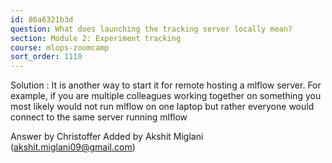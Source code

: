 ```yaml
---
id: 86a6321b3d
question: What does launching the tracking server locally mean?
section: Module 2: Experiment tracking
course: mlops-zoomcamp
sort_order: 1110
---
```


Solution : It is another way to start it for remote hosting a mlflow server. For example, if you are multiple colleagues working together on something you most likely would not run mlflow on one laptop but rather everyone would connect to the same server running mlflow

Answer by Christoffer Added by Akshit Miglani (akshit.miglani09@gmail.com)

